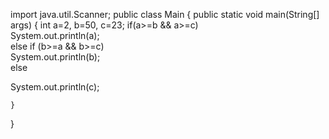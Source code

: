 import java.util.Scanner;
public class Main
{
	public static void main(String[] args) {
		int a=2, b=50, c=23;
		if(a>=b && a>=c)  
System.out.println(a);  
  else if (b>=a && b>=c)  
System.out.println(b);  
else  
 
System.out.println(c); 
		
	}
}

